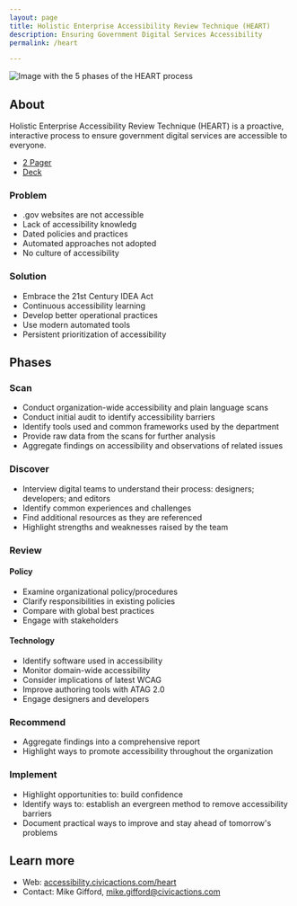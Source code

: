 ```yaml
---
layout: page
title: Holistic Enterprise Accessibility Review Technique (HEART)
description: Ensuring Government Digital Services Accessibility
permalink: /heart

---
```


![Image with the 5 phases of the HEART process](https://lh5.googleusercontent.com/7Cl86hJzMPTeYd8r312ACmsxVB0TOO0bMpoQYil2ooYPEnaFwTZ_yTc-TJ2W_ZxYOWwhd8MsXUCYH1GP5umfUmWaj_7gZut3t9mFTGaeI3L_iKMFk7tbVdoLfY6_mxV4lCtDKTZ5)

## About

Holistic Enterprise Accessibility Review Technique (HEART) is a proactive, interactive process to ensure government digital services are accessible to everyone.

- [2 Pager](https://docs.google.com/document/d/1rZxWteDvRIJDuc0AN381oDlZhtyZQQZzm5GD3RXbKmY/edit#)
- [Deck](https://docs.google.com/presentation/d/1H6bhM6wqFIds3cXCI3eE0YD65_GmYKzwRviuhs4Jj7s/edit?usp=sharing)

### Problem

* .gov websites are not accessible
* Lack of accessibility knowledg
* Dated policies and practices
* Automated approaches not adopted
* No culture of accessibility

### Solution

* Embrace the 21st Century IDEA Act
* Continuous accessibility learning
* Develop better operational practices
* Use modern automated tools
* Persistent prioritization of accessibility

## Phases

### Scan

* Conduct organization-wide accessibility and plain language scans
* Conduct initial audit to identify accessibility barriers
* Identify tools used and common frameworks used by the department
* Provide raw data from the scans for further analysis
* Aggregate findings on accessibility and observations of related issues

### Discover

* Interview digital teams to understand their process: designers; developers; and editors
* Identify common experiences and challenges
* Find additional resources as they are referenced
* Highlight strengths and weaknesses raised by the team

### Review

#### Policy

* Examine organizational policy/procedures
* Clarify responsibilities in existing policies
* Compare with global best practices
* Engage with stakeholders

#### Technology

* Identify software used in accessibility
* Monitor domain-wide accessibility
* Consider implications of latest WCAG
* Improve authoring tools with ATAG 2.0
* Engage designers and developers

### Recommend

* Aggregate findings into a comprehensive report
* Highlight ways to promote accessibility throughout the organization

### Implement

* Highlight opportunities to: build confidence
* Identify ways to: establish an evergreen method to remove accessibility barriers
* Document practical ways to improve and stay ahead of tomorrow's problems

## Learn more

* Web: [accessibility.civicactions.com/heart](https://accessibility.civicactions.com/heart)
* Contact: Mike Gifford, [mike.gifford@civicactions.com](mailto:mike.gifford@civicactions.com)
